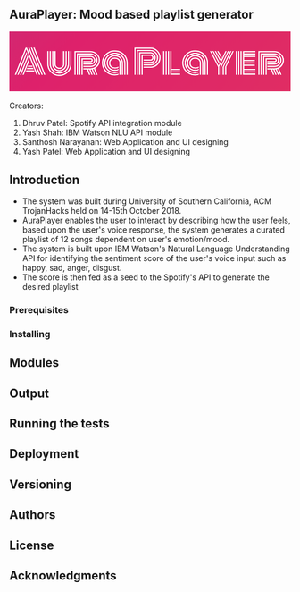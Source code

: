 ## AuraPlayer: Mood based playlist generator

![Logo](https://github.com/dhruvp-8/aura-player/blob/master/screenshots/Logo.png "Logo")

Creators:

1. Dhruv Patel: Spotify API integration module
2. Yash Shah: IBM Watson NLU API module
3. Santhosh Narayanan: Web Application and UI designing
4. Yash Patel: Web Application and UI designing

## Introduction
* The system was built during University of Southern California, ACM TrojanHacks held on 14-15th October 2018. 
* AuraPlayer enables the user to interact by describing how the user feels, based upon the user's voice response, the system generates a curated playlist of 12 songs dependent on user's emotion/mood.
* The system is built upon IBM Watson's Natural Language Understanding API for identifying the sentiment score of the user's voice input such as happy, sad, anger, disgust.
* The score is then fed as a seed to the Spotify's API to generate the desired playlist

### Prerequisites


### Installing


## Modules




## Output


## Running the tests



## Deployment


## Versioning



## Authors



## License


## Acknowledgments
